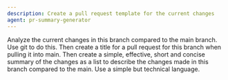 ```yaml
---
description: Create a pull request template for the current changes
agent: pr-summary-generator
---
```


Analyze the current changes in this branch compared to the main branch. Use git to do this. Then create a title for a pull request for this branch when pulling it into main. Then create a simple, effective, short and concise summary of the changes as a list to describe the changes made in this branch compared to the main. Use a simple but technical language.
